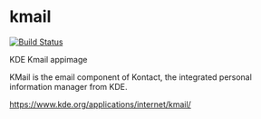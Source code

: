 # kmail

[![Build Status](http://aci.pangea.pub/job/pipeline-kmail-appimage/job/master/badge/icon)](http://aci.pangea.pub/job/pipeline-kmail-appimage/job/master/)

KDE Kmail appimage

KMail is the email component of Kontact, the integrated personal information manager from KDE.

https://www.kde.org/applications/internet/kmail/
